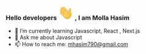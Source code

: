 ### Hello developers <img width='40px' src='https://raw.githubusercontent.com/ABSphreak/ABSphreak/master/gifs/Hi.gif'/> , I am Molla Hasim

<!--
**HasimMolla/HasimMolla** is a ✨ _special_ ✨ repository because its `README.md` (this file) appears on your GitHub profile.

Here are some ideas to get you started:
-->
- 🌱 I’m currently learning  Javascript, React , Next.js
- 💬 Ask me about Javascript
- 📫 How to reach me: mhasim790@gmail.com


